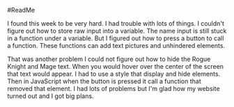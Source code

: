 #ReadMe

I found this week to be very hard. I had trouble with lots of things. I couldn't figure out how to store raw input into a variable. The name input is still stuck in a function under a variable. But I figured out how to press a button to call a function. These functions can add text pictures and unhindered elements. 



That was another problem I could not figure out how to hide the Rogue Knight and Mage text. When you would hover over the center of the screen that text would appear. I had to use a style that display and hide elements. Then in JavaScript when the button is pressed it call a function that removed that element. I had lots of problems but I'm glad how my website turned out and I got big plans. 